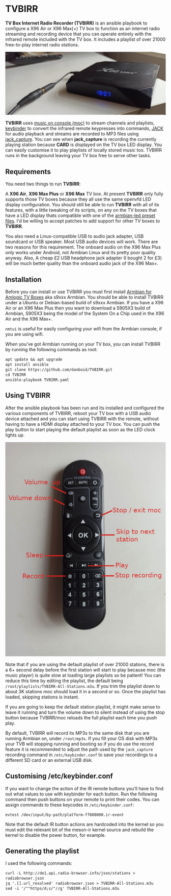 # TVBIRR

**TV Box Internet Radio Recorder (TVBIRR)** is an ansible playbook to configure a X96 Air or X96 Max(+) TV box to function as an internet radio streaming and recording device that you can operate entirely with the infrared remote included with the TV box. It includes a playlist of over 21000 free-to-play internet radio stations.

![X96 Max Plus pic](https://github.com/danboid/TVBIRR/blob/main/images/x96Max%2B.jpg)

**TVBIRR** uses [music on console (moc)](http://moc.daper.net/) to stream channels and playlists, [keybinder](https://github.com/elopez/keybinder.git) to convert the infrared remote keypresses into commands, [JACK](https://jackaudio.org/) for audio playback and streams are recorded to MP3 files using [jack_capture](https://github.com/kmatheussen/jack_capture). You can see when **jack_capture** is recording the currently playing station because **CARD** is displayed on the TV box LED display. You can easily customise it to play playlists of locally stored music too. TVBIRR runs in the background leaving your TV box free to serve other tasks.

## Requirements

You need two things to run **TVBIRR**:

A **X96 Air**, **X96 Max Plus** or **X96 Max** TV box. At present **TVBIRR** only fully supports those TV boxes because they all use the same openvfd LED display configuration. You should still be able to run **TVBIRR**  with all of its features, with a little tweaking of its scripts, on any on the TV boxes that have a LED display thats compatible with one of the [armbian-led preset files](https://github.com/ophub/amlogic-s9xxx-armbian/blob/main/build-armbian/armbian-docs/led_screen_display_control.md). I'd be willing to accept patches to add support for other TV boxes to **TVBIRR**.

You also need a Linux-compatible USB to audio jack adapter, USB soundcard or USB speaker. Most USB audio devices will work. There are two reasons for this requirement. The onboard audio on the X96 Max Plus only works under Android, not Armbian Linux and its pretty poor quality anyway. Also, A cheap £2 USB headphone jack adapter (I bought 2 for £3) will be much better quality than the onboard audio jack of the X96 Max+.

## Installation

Before you can install or use TVBIRR you must first install [Armbian for Amlogic TV Boxes](https://github.com/ophub/amlogic-s9xxx-armbian) aka s9xxx Armbian. You should be able to install TVBIRR under a Ubuntu or Debian-based build of s9xxx Armbian. If you have a X96 Air or an X96 Max Plus then you want to download a S905X3 build of Armbian, S905X3 being the model of the System On a Chip used in the X96 Air and the X96 Max+.

`nmtui` is useful for easily configuring your wifi from the Armbian console, if you are using wifi.

When you've got Armbian running on your TV box, you can install TVBIRR by running the following commands as root:

```
apt update && apt upgrade
apt install ansible
git clone https://github.com/danboid/TVBIRR.git
cd TVBIRR
ansible-playbook TVBIRR.yaml
```

## Using TVBIRR

After the ansible playbook has been run and its installed and configured the various components of TVBIRR, reboot your TV box with a USB audio device attached and you can start using TVBIRR with the remote, without having to have a HDMI display attached to your TV box. You can push the play button to start playing the default playlist as soon as the LED clock lights up.

![TVBIRR remote controls](https://github.com/danboid/TVBIRR/blob/main/images/TVBIRR-remote.jpg)

Note that if you are using the default playlist of over 21000 stations, there is a 6+ second delay before the first station will start to play because moc (the music player) is quite slow at loading large playlists so be patient! You can reduce this time by editing the playlist, the default being `/root/playlists/TVBIRR-All-Stations.m3u`. If you trim the playlist down to about 3K stations moc should load it in a second or so. Once the playlist has loaded, skipping stations is instant.

If you are going to keep the default station playlist, it might make sense to leave it running and turn the volume down to silent instead of using the stop button because TVBIRR/moc reloads the full playlist each time you push play.

By default, TVBIRR will record its MP3s to the same disk that you are running Armbian on, under `/root/mp3s`. If you fill your OS disk with MP3s your TVB will stopping running and booting so if you do use the record feature it is recommended to adjust the path used by the `jack_capture` recording command in `/etc/keybinder.conf` to save your recordings to a different SD card or an external USB disk.

## Customising /etc/keybinder.conf

If you want to change the action of the IR remote buttons you'll have to find out what values to use with keybinder for each button. Run the following command then push buttons on your remote to print their codes. You can assign commands to these keycodes in `/etc/keybinder.conf`:

```
evtest /dev/input/by-path/platform-ff808000.ir-event
```

Note that the default IR button actions are hardcoded into the kernel so you must edit the relevant bit of the meson-ir kernel source and rebuild the kernel to disable the power button, for example.

## Generating the playlist

I used the following commands:

```
curl -L http://de1.api.radio-browser.info/json/stations > radiobrowser.json
jq '.[].url_resolved' radiobrowser.json > TVBIRR-All-Stations.m3u
sed -i '/^"https/d;s/"//g' TVBIRR-All-Stations.m3u
```
